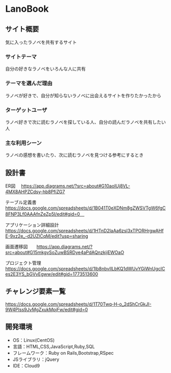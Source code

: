 # LanoBook

## サイト概要
気に入ったラノベを共有するサイト

### サイトテーマ
自分の好きなラノベをいろんな人に共有

### テーマを選んだ理由
ラノベが好きで、自分が知らないラノベに出会えるサイトを作りたかったから
### ターゲットユーザ
ラノベ好きで次に読むラノベを探している人、自分の読んだラノベを共有したい人

### 主な利用シーン
ラノベの感想を書いたり、次に読むラノベを見つける参考にするとき

## 設計書
ER図　
https://app.diagrams.net/?src=about#G10aoIUj8VL-4MX8AHPZCdsy-hb8PfiZG7

テーブル定義書　https://docs.google.com/spreadsheets/d/1B041T0eXDNm8gZWSVTgW6fgC8FNP3Lf0AAAfnZeZp5I/edit#gid=0　

アプリケーション詳細設計　https://docs.google.com/spreadsheets/d/1HTnD2laAa6zsI3xTPORHrgwAHfE-9xz2e_-d2UZlCqM/edit?usp=sharing

画面遷移図　　https://app.diagrams.net/?src=about#G15mkgvSoZuwBSRDye4aPdAQnzkijEWOaO

プロジェクト管理　https://docs.google.com/spreadsheets/d/1lb8nbvIlLbKQ1dWUvYGiWnUgclCes2E3YS_bGVvEgww/edit#gid=1773513600

## チャレンジ要素一覧
https://docs.google.com/spreadsheets/d/1T70Twq-H-o_2dShCrGkJI-9W4PIss9JvMgZxukMpjFw/edit#gid=0
## 開発環境
- OS：Linux(CentOS)
- 言語：HTML,CSS,JavaScript,Ruby,SQL
- フレームワーク：Ruby on Rails,Bootstrap,RSpec
- JSライブラリ：jQuery
- IDE：Cloud9

